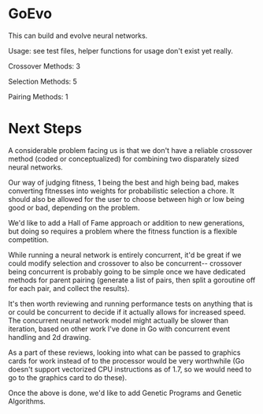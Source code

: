 # GoEvo #

This can build and evolve neural networks.

Usage: see test files, helper functions for usage don't exist yet really.

Crossover Methods: 3

Selection Methods: 5

Pairing Methods: 1

# Next Steps #

 A considerable problem facing us is that we don't have a reliable crossover method (coded or conceptualized) for combining two disparately sized neural networks. 

Our way of judging fitness, 1 being the best and high being bad, makes converting fitnesses into weights for probabilistic selection a chore. It should also be allowed for the user to choose between high or low being good or bad, depending on the problem.

We'd like to add a Hall of Fame approach or addition to new generations, but doing so requires a problem where the fitness function is a flexible competition.

While running a neural network is entirely concurrent, it'd be great if we could modify selection and crossover to also be concurrent-- crossover being concurrent is probably going to be simple once we have dedicated methods for parent pairing (generate a list of pairs, then split a goroutine off for each pair, and collect the results).

It's then worth reviewing and running performance tests on anything that is or could be concurrent to decide if it actually allows for increased speed. The concurrent neural network model might actually be slower than iteration, based on other work I've done in Go with concurrent event handling and 2d drawing. 

As a part of these reviews, looking into what can be passed to graphics cards for work instead of to the processor would be very worthwhile (Go doesn't support vectorized CPU instructions as of 1.7, so we would need to go to the graphics card to do these).

Once the above is done, we'd like to add Genetic Programs and Genetic Algorithms.